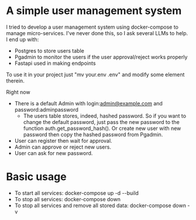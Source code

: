 # A simple user management system
I tried to develop a user management system using docker-compose to manage micro-services.
I've never done this, so I ask several LLMs to help.
I end up with:
- Postgres to store users table
- Pgadmin to monitor the users if the user approval/reject works properly
- Fastapi used in making endpoints

To use it in your project just "mv your.env .env" and modify some element therein.

Right now
- There is a default Admin with login:admin@example.com and password:adminpassword
  - The users table stores, indeed, hashed password. So if you want to change the default password, just pass the new password to the function auth.get_password_hash(). Or create new user with new password then copy the hashed password from Pgadmin.
- User can register then wait for approval.
- Admin can approve or reject new users.
- User can ask for new password.

# Basic usage
- To start all services: docker-compose up -d --build
- To stop all services: docker-compose down
- To stop all services and remove all stored data: docker-compose down -v
    
